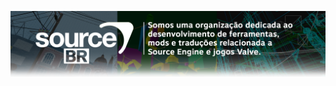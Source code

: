 ![banner_sourcebr](https://github.com/Source-BR/.github/blob/main/Imagens/Logos%20e%20background/Title_source_br.png)
